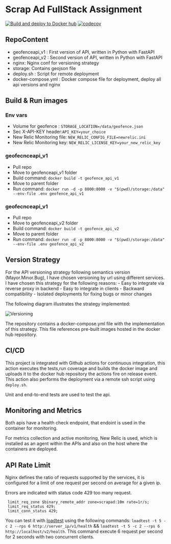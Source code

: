 # Scrap Ad FullStack Assignment

[![Build and deploy to Docker hub](https://github.com/hastman/scrap-ad-assigment/actions/workflows/deployment-apis.yml/badge.svg?branch=main&event=release)](https://github.com/hastman/scrap-ad-assigment/actions/workflows/deployment-apis.yml)
[![codecov](https://codecov.io/gh/hastman/scrap-ad-assigment/branch/main/graph/badge.svg?token=JAXZ6K1R0A)](https://codecov.io/gh/hastman/scrap-ad-assigment)

## RepoContent

- geofenceapi_v1 : First version of API, written in Python with FastAPI
- geofenceapi_v2 : Second version of API, written in Python with FastAPI
- nginx: Nginx conf for versioning strategy
- storage: Contains geojson file
- deploy.sh : Script for remote deployment
- docker-compose.yml : Docker compose file for deployment, deploy all api versions and nginx

## Build & Run images

### Env vars

- Volume for geofence : `STORAGE_LOCATION=/data/geofence.json`
- Sec X-API-KEY header:`API_KEY=your_choice`
- New Relic Monitoring file: `NEW_RELIC_CONFIG_FILE=newrelic.ini`
- New Relic Monitoring key: `NEW_RELIC_LICENSE_KEY=your_new_relic_key`

### geofecnceapi_v1

- Pull repo
- Move to geofenceapi_v1 folder
- Build command: `docker build -t geofence_api_v1`
- Move to parent folder
- Run command: `docker run -d -p 8000:8000 -v "$(pwd)/storage:/data" --env-file .env geofence_api_v1`

### geofecnceapi_v1

- Pull repo
- Move to geofenceapi_v2 folder
- Build command: `docker build -t geofence_api_v2`
- Move to parent folder
- Run command: `docker run -d -p 8000:8000 -v "$(pwd)/storage:/data" --env-file .env geofence_api_v2`

## Version Strategy

For the API versioning strategy following semantics version (Mayor.Minor.Bug), I have chosen versioning by url using different services.
I have chosen this strategy for the following reasons: - Easy to integrate via reverse proxy in backend - Easy to integrate in clients - Backward compatibility - Isolated deployments for fixing bugs or minor changes

The following diagram illustrates the strategy implemented:

![Versioning](https://www2.online-converting.com/upload/api_f149f584b9/result.jpg)

The repository contains a docker-compose.yml file with the implementation of this strategy. This file references pre-built images hosted in the docker hub repository.

## CI/CD

This project is integrated with Github actions for continuous integration, this action executes the tests,run coverage and builds the docker image and uploads it to the docker hub repository the actions fire on release event. This action also performs the deployment via a remote ssh script using `deploy.sh`.

Unit and end-to-end tests are used to test the api.

## Monitoring and Metrics

Both apis have a health check endpoint, that endoint is used in the container for monitoring.

For metrics collection and active monitoring, New Relic is used, which is installed as an agent within the APIs and also on the host where the containers are deployed.

## API Rate Limit

Nginx defines the ratio of requests supported by the services, it is configured for a limit of one request per second on average for a given ip.

Errors are indicated with status code 429 too many request.

```
 limit_req_zone $binary_remote_addr zone=scrapad:10m rate=1r/s;
 limit_req_status 429;
 limit_conn_status 429;
```

You can test it with [loadtest](https://www.npmjs.com/package/loadtest) using the following commands: `loadtest -t 5 -c 2 --rps 6 http://server_ip/v1/health` && `loadtest -t 5 -c 2 --rps 6 http://localhost/v2/health`. This command execute 6 request per second for 2 seconds with two concurrent clients.
